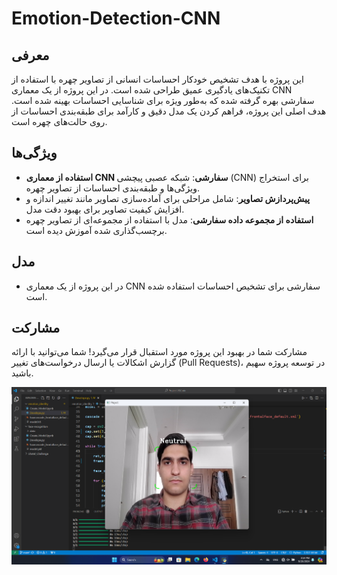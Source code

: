 # Emotion-Detection-CNN

## معرفی

این پروژه با هدف تشخیص خودکار احساسات انسانی از تصاویر چهره با استفاده از تکنیک‌های یادگیری عمیق طراحی شده است. در این پروژه از یک معماری CNN سفارشی بهره گرفته شده که به‌طور ویژه برای شناسایی احساسات بهینه شده است. هدف اصلی این پروژه، فراهم کردن یک مدل دقیق و کارآمد برای طبقه‌بندی احساسات از روی حالت‌های چهره است.

## ویژگی‌ها

- **استفاده از معماری CNN سفارشی**: شبکه عصبی پیچشی (CNN) برای استخراج ویژگی‌ها و طبقه‌بندی احساسات از تصاویر چهره.
- **پیش‌پردازش تصاویر**: شامل مراحلی برای آماده‌سازی تصاویر مانند تغییر اندازه و افزایش کیفیت تصاویر برای بهبود دقت مدل.
- **استفاده از مجموعه داده سفارشی**: مدل با استفاده از مجموعه‌ای از تصاویر چهره برچسب‌گذاری شده آموزش دیده است.

## مدل

- در این پروژه از یک معماری CNN سفارشی برای تشخیص احساسات استفاده شده است.

## مشارکت

مشارکت شما در بهبود این پروژه مورد استقبال قرار می‌گیرد! شما می‌توانید با ارائه گزارش اشکالات یا ارسال درخواست‌های تغییر (Pull Requests)، در توسعه پروژه سهیم باشید.

![Digtal-clock](https://github.com/MMD1426/Emotion-Detection-CNN/blob/main/Screenshot.png)
